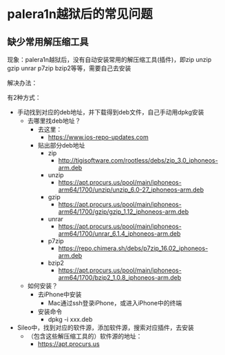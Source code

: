 # palera1n越狱后的常见问题

## 缺少常用解压缩工具

现象：palera1n越狱后，没有自动安装常用的解压缩工具(插件)，即zip unzip gzip unrar p7zip bzip2等等，需要自己去安装

解决办法：

有2种方式：

* 手动找到对应的deb地址，并下载得到deb文件，自己手动用dpkg安装
  * 去哪里找deb地址？
    * 去这里：
      * https://www.ios-repo-updates.com
    * 贴出部分deb地址
      * zip
        * http://tigisoftware.com/rootless/debs/zip_3.0_iphoneos-arm.deb
      * unzip
        * https://apt.procurs.us/pool/main/iphoneos-arm64/1700/unzip/unzip_6.0-27_iphoneos-arm.deb
      * gzip
        * https://apt.procurs.us/pool/main/iphoneos-arm64/1700/gzip/gzip_1.12_iphoneos-arm.deb
      * unrar
        * https://apt.procurs.us/pool/main/iphoneos-arm64/1700/unrar_6.1.4_iphoneos-arm.deb
      * p7zip
        * https://repo.chimera.sh/debs/p7zip_16.02_iphoneos-arm.deb
      * bzip2
        * https://apt.procurs.us/pool/main/iphoneos-arm64/1700/bzip2_1.0.8_iphoneos-arm.deb
  * 如何安装？
    * 去iPhone中安装
      * Mac通过ssh登录iPhone，或进入iPhone中的终端
    * 安装命令
      * dpkg -i xxx.deb
* Sileo中，找到对应的软件源，添加软件源，搜索对应插件，去安装
  * （包含这些解压缩工具的）软件源的地址：
    * https://apt.procurs.us
